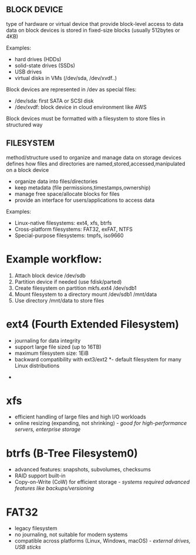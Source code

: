 
## BLOCK DEVICE
type of hardware or virtual device that provide block-level access to data
data on block devices is stored in fixed-size blocks (usually 512bytes or 4KB)

Examples:
- hard drives (HDDs)
- solid-state drives (SSDs)
- USB drives
- virtual disks in VMs (/dev/sda, /dev/xvdf..)

Block devices are represented in /dev as special files:
- /dev/sda: first SATA or SCSI disk
- /dev/xvdf: block device in cloud environment like AWS

Block devices must be formatted with a filesystem to store files in structured way


## FILESYSTEM
method/structure used to organize and manage data on storage devices
defines how files and directories are named,stored,accessed,manipulated on a block device

- organize data into files/directories
- keep metadata (file permissions,timestamps,ownership)
- manage free space/allocate blocks for files
- provide an interface for users/applications to access data

Examples:
- Linux-native filesystems: ext4, xfs, btrfs
- Cross-platform filesystems: FAT32, exFAT, NTFS
- Special-purpose filesystems: tmpfs, iso9660

# Example workflow:
1. Attach block device /dev/sdb
2. Partition device if needed (use fdisk/parted)
3. Create filesystem on partition
   mkfs.ext4 /dev/sdb1
4. Mount filesystem to a directory
   mount /dev/sdb1 /mnt/data
5. Use directory /mnt/data to store files


# ext4 (Fourth Extended Filesystem)
- journaling for data integrity
- support large file sized (up to 16TB)
- maximum filesystem size: 1EiB
- backward compatibility with ext3/ext2
*- default filesystem for many Linux distributions
*
# xfs
- efficient handling of large files and high I/O workloads
- online resizing (expanding, not shrinking)
*- good for high-performance servers, enterprise storage*

# btrfs (B-Tree Filesystem0)
- advanced features: snapshots, subvolumes, checksums
- RAID support built-in
- Copy-on-Write (CoW) for efficient storage
*- systems required advanced features like backups/versioning*

# FAT32
- legacy filesystem
- no journaling, not suitable for modern systems
- compatible across platforms (Linux, Windows, macOS)
*- external drives, USB sticks*
